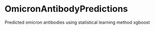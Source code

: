 # OmicronAntibodyPredictions
Predicted omicron antibodies using statistical learning method xgboost
